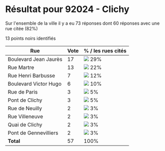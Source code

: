 # Résultat pour 92024 - Clichy

Sur l'ensemble de la ville il y a eu 73 réponses dont 60 réponses avec une rue citée (82%)

13 points noirs identifiés

| Rue | Vote | % / les rues cités|
|-----|------|-------------------|
| Boulevard Jean Jaurès | 17 | <img src="../../img/bar_29.gif" />&nbsp;29%|
| Rue Martre | 13 | <img src="../../img/bar_22.gif" />&nbsp;22%|
| Rue Henri Barbusse | 7 | <img src="../../img/bar_12.gif" />&nbsp;12%|
| Boulevard Victor Hugo | 6 | <img src="../../img/bar_10.gif" />&nbsp;10%|
| Rue de Paris | 3 | <img src="../../img/bar_5.gif" />&nbsp;5%|
| Pont de Clichy | 3 | <img src="../../img/bar_5.gif" />&nbsp;5%|
| Rue de Neuilly | 2 | <img src="../../img/bar_3.gif" />&nbsp;3%|
| Rue Villeneuve | 2 | <img src="../../img/bar_3.gif" />&nbsp;3%|
| Quai de Clichy | 2 | <img src="../../img/bar_3.gif" />&nbsp;3%|
| Pont de Gennevilliers | 2 | <img src="../../img/bar_3.gif" />&nbsp;3%|
| **Total** | 57 | 100%|
